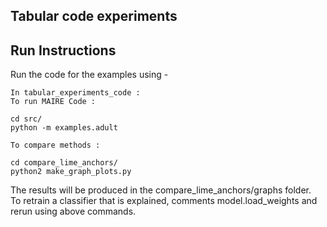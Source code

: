 ## Tabular code experiments
## Run Instructions
Run the code for the examples using -
```
In tabular_experiments_code :
To run MAIRE Code :

cd src/
python -m examples.adult

To compare methods :

cd compare_lime_anchors/
python2 make_graph_plots.py

```

The results will be produced in the compare_lime_anchors/graphs folder.\
To retrain a classifier that is explained, comments model.load_weights and rerun using above commands.







